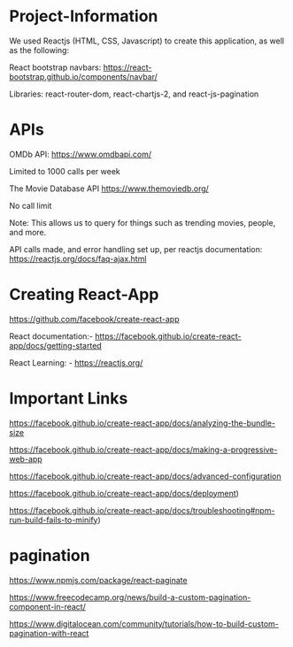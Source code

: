 # Project-Information
We used Reactjs (HTML, CSS, Javascript) to create this application, as well as the following:



React bootstrap navbars: https://react-bootstrap.github.io/components/navbar/



Libraries: react-router-dom, react-chartjs-2, and react-js-pagination
# APIs
OMDb API:
https://www.omdbapi.com/


Limited to 1000 calls per week


The Movie Database API
https://www.themoviedb.org/


No call limit


Note: This allows us to query for things such as trending movies, people, and more.


API calls made, and error handling set up, per reactjs documentation: https://reactjs.org/docs/faq-ajax.html
# Creating React-App
https://github.com/facebook/create-react-app


React documentation:- https://facebook.github.io/create-react-app/docs/getting-started


React Learning: - https://reactjs.org/
# Important Links
https://facebook.github.io/create-react-app/docs/analyzing-the-bundle-size



https://facebook.github.io/create-react-app/docs/making-a-progressive-web-app



https://facebook.github.io/create-react-app/docs/advanced-configuration



https://facebook.github.io/create-react-app/docs/deployment)



https://facebook.github.io/create-react-app/docs/troubleshooting#npm-run-build-fails-to-minify)

# pagination

https://www.npmjs.com/package/react-paginate



https://www.freecodecamp.org/news/build-a-custom-pagination-component-in-react/



https://www.digitalocean.com/community/tutorials/how-to-build-custom-pagination-with-react


